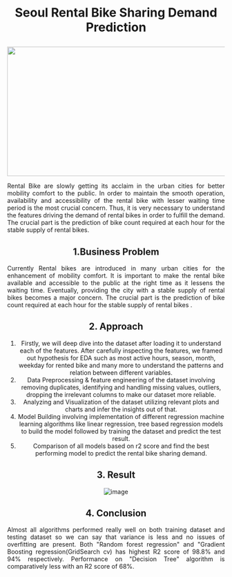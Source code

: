 # <p align ="center"> Seoul Rental Bike Sharing Demand Prediction </p>

<center> <img src="https://user-images.githubusercontent.com/101988419/175787994-c2437d5e-8ff9-4a04-b118-49c49e369b34.gif"
     class="center"
     width="1000"
     height="300" </center>


<p align ='justify'> Rental Bike are slowly getting its acclaim in the urban cities for better mobility comfort to the public. In order to maintain the smooth operation, availability and accessibility of the rental bike with lesser waiting time period is the most crucial concern. Thus, it is very necessary to understand the features driving the demand of rental bikes in order to fulfill the demand. The crucial part is the prediction of bike count required at each hour for the stable supply of rental bikes.</p>

## 1.Business Problem 
<p align ='justify'>Currently Rental bikes are introduced in many urban cities for the enhancement of mobility comfort. It is important to make the rental bike available and accessible to the public at the right time as it lessens the waiting time. Eventually, providing the city with a stable supply of rental bikes becomes a major concern. The crucial part is the prediction of bike count required at each hour for the stable supply of rental bikes .

## 2. Approach

1.	Firstly, we will deep dive into the dataset after loading it to understand each of  the features. After carefully inspecting the features, we framed out hypothesis  for EDA such as most active hours, season, month, weekday for rented bike and many more to understand the patterns and relation between different variables.<br>
2.	Data Preprocessing & feature engineering of the dataset involving removing duplicates, identifying and handling missing values, outliers, dropping the irrelevant columns to make our dataset more reliable.
3.	Analyzing and Visualization of the dataset utilizing relevant plots and charts and infer the insights out of that.
4.	Model Building involving implementation of different regression machine learning algorithms like linear regression, tree based regression models to build the model followed by training the dataset and predict the test result.
5.	Comparison of all models based on r2 score and find the best performing model to predict the rental bike sharing demand.
  
 ## 3. Result
  ![image](https://user-images.githubusercontent.com/101988419/175788158-0b021620-2e4f-457d-9bbf-b6b20f78d445.png)
  
  
  
## 4. Conclusion
 <p align ='justify'>Almost all algorithms performed really well on both training dataset and testing dataset so we can say that variance is less and no issues of overfitting are present. Both "Random forest regression" and "Gradient Boosting regression(GridSearch cv) has highest R2 score of 98.8% and 94% respectively. Performance on "Decision Tree" algorithm is comparatively less with an R2 score of 68%. </p>


